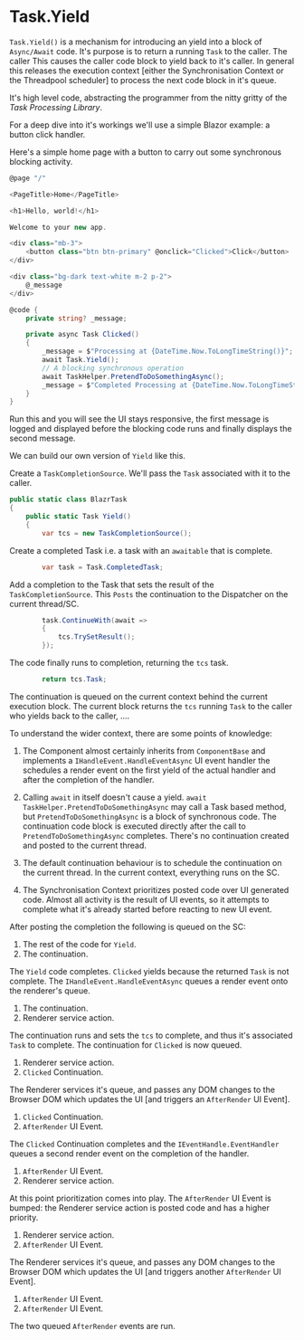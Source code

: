# Task.Yield

`Task.Yield()` is a mechanism for introducing an yield into a block of `Async/Await` code.  It's purpose is to return a running `Task` to the caller.  The caller  This causes the caller code block to yield back to it's caller.  In general this releases the execution context [either the Synchronisation Context or the Threadpool scheduler] to process the next code block in it's queue.

It's high level code, abstracting the programmer from the nitty gritty of the *Task Processing Library*.

For a deep dive into it's workings we'll use a simple Blazor example: a button click handler.

Here's a simple home page with a button to carry out some synchronous blocking activity.

```csharp
@page "/"

<PageTitle>Home</PageTitle>

<h1>Hello, world!</h1>

Welcome to your new app.

<div class="mb-3">
    <button class="btn btn-primary" @onclick="Clicked">Click</button>
</div>

<div class="bg-dark text-white m-2 p-2">
    @_message
</div>

@code {
    private string? _message;

    private async Task Clicked()
    {
        _message = $"Processing at {DateTime.Now.ToLongTimeString()}";
        await Task.Yield();
        // A blocking synchronous operation
        await TaskHelper.PretendToDoSomethingAsync();
        _message = $"Completed Processing at {DateTime.Now.ToLongTimeString()}";
    }
}
```

Run this and you will see the UI stays responsive, the first message is logged and displayed before the blocking code runs and finally displays the second message.

We can build our own version of `Yield` like this.

Create a `TaskCompletionSource`. We'll pass the `Task` associated with it to the caller. 

```csharp
public static class BlazrTask
{
    public static Task Yield()
    {
        var tcs = new TaskCompletionSource();
```

Create a completed Task i.e. a task with an `awaitable` that is complete.

```csharp
        var task = Task.CompletedTask;
```

Add a completion to the Task that sets the result of the `TaskCompletionSource`.  This `Posts` the continuation to the Dispatcher on the current thread/SC. 

```csharp
        task.ContinueWith(await =>
        {
            tcs.TrySetResult();
        });
```

The code finally runs to completion, returning the `tcs` task. 

```csharp
        return tcs.Task;
```

The continuation is queued on the current context behind the current execution block.  The current block returns the `tcs` running `Task` to the caller who yields back to the caller, .... 

To understand the wider context, there are some points of knowledge:

1. The Component almost certainly inherits from `ComponentBase` and implements a `IHandleEvent.HandleEventAsync` UI event handler the schedules a render event on the first yield of the actual handler and after the completion of the handler.

2. Calling `await` in itself doesn't cause a yield.  `await TaskHelper.PretendToDoSomethingAsync` may call a Task based method, but `PretendToDoSomethingAsync` is a block of synchronous code. The continuation code block is executed directly after the call to `PretendToDoSomethingAsync` completes.  There's no continuation created and posted to the current thread.

1. The default continuation behaviour is to schedule the continuation on the current thread.  In the current context, everything runs on the SC.
 
1. The Synchronisation Context prioritizes posted code over UI generated code.  Almost all activity is the result of UI events, so it attempts to complete what it's already started before reacting to new UI event. 

After posting the completion the following is queued on the SC:

1. The rest of the code for `Yield`.
1. The continuation.

The `Yield` code completes.  `Clicked` yields because the returned `Task` is not complete.  The `IHandleEvent.HandleEventAsync` queues a render event onto the renderer's queue.

1. The continuation.
1. Renderer service action.

The continuation runs and sets the `tcs` to complete, and thus it's associated  `Task` to complete.  The continuation for `Clicked` is now queued.

1. Renderer service action.
1. `Clicked` Continuation.

The Renderer services it's queue, and passes any DOM changes to the Browser DOM which updates the UI [and triggers an `AfterRender` UI Event].

1. `Clicked` Continuation.
1. `AfterRender` UI Event.

The `Clicked` Continuation completes and the `IEventHandle.EventHandler` queues a second render event on the completion of the handler.

1. `AfterRender` UI Event.
1. Renderer service action.

At this point prioritization comes into play.  The `AfterRender` UI Event is bumped: the Renderer service action is posted code and has a higher priority.

1. Renderer service action.
1. `AfterRender` UI Event.

The Renderer services it's queue, and passes any DOM changes to the Browser DOM which updates the UI [and triggers another `AfterRender` UI Event].

1. `AfterRender` UI Event.
1. `AfterRender` UI Event.

The two queued `AfterRender` events are run.




